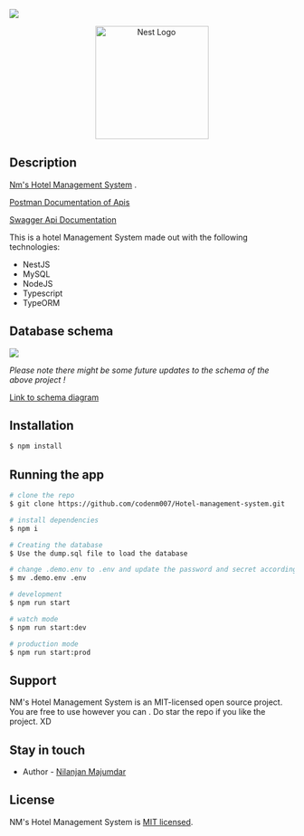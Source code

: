 ![](https://res.cloudinary.com/dqpurfmpd/image/upload/v1654241459/cdn/Smart-Hotel-Animation_ljxtat.gif)

<p align="center">
  <a href="http://nestjs.com/" target="blank"><img src="https://nestjs.com/img/logo-small.svg" width="200" alt="Nest Logo" /></a>
</p>
 
## Description

[Nm's Hotel Management System](https://github.com/codenm007/Hotel-management-system) .


[Postman Documentation of Apis](https://documenter.getpostman.com/view/12866660/Uz5GnFqd#88533111-42c5-42fc-b89e-927c71dffc7c)


[Swagger Api Documentation](https://codenm007.github.io/Hotel-management-system/)


This is a hotel Management System made out with the following technologies:
- NestJS
- MySQL
- NodeJS
- Typescript
- TypeORM

## Database schema 
![](https://res.cloudinary.com/dqpurfmpd/image/upload/v1654242658/cdn/bajaj_hotel_management_system_assign_ebled0.png)

*Please note there might be some future updates to the schema of the above project !*

[Link to schema diagram](https://dbdiagram.io/d/62888daaf040f104c16c8f31)

## Installation

```bash
$ npm install
```

## Running the app

```bash
# clone the repo
$ git clone https://github.com/codenm007/Hotel-management-system.git

# install dependencies
$ npm i 

# Creating the database
$ Use the dump.sql file to load the database 

# change .demo.env to .env and update the password and secret accordingly
$ mv .demo.env .env 

# development
$ npm run start

# watch mode
$ npm run start:dev

# production mode
$ npm run start:prod
```

## Support

NM's Hotel Management System is an MIT-licensed open source project. You are free to use however you can . Do star the repo if you like the project. XD

## Stay in touch

- Author - [Nilanjan Majumdar](https://www.linkedin.com/in/majumdarnilanjan/)

## License

NM's Hotel Management System is [MIT licensed](LICENSE).
